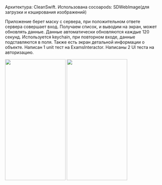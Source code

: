 Архитектура: CleanSwift.
Использована cocoapods: SDWebImage(для загрузки и кэширования изображений)

Приложение берет маску с сервера, при положительном ответе сервера совершает вход.
Получаем список, и выводим на экран, может обновлять данные. Данные автоматически обновляются
каждые 120 секунд. Используется keychain, при повторном входе, данные подставляются в поля.
Также есть экран детальной информации о объекте.
Написан 1 unit тест на ExamsInteractor.
Написаны 2 UI теста на авторизацию.

<img src= "https://user-images.githubusercontent.com/18566369/154213499-1a0269a9-d250-4f0c-b716-e2f89b0cce93.png" height="400" width="200" /> <img src= "https://user-images.githubusercontent.com/18566369/154213642-bf96de57-0c5d-48d0-b7ca-12185f3f9639.png" height="400" width="200" />

